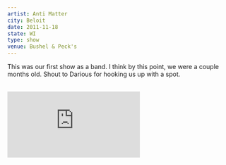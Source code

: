 ```yaml
---
artist: Anti Matter
city: Beloit
date: 2011-11-18
state: WI
type: show
venue: Bushel & Peck's
---
```

This was our first show as a band. I think by this point, we were a couple months old. Shout to Darious for hooking us up with a spot.
<br />
<br />
<iframe src="https://www.youtube.com/embed/iJd5nfkb1uk" frameborder="0"></iframe>
